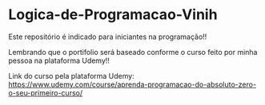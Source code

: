 # Logica-de-Programacao-Vinih
Este repositório é indicado para iniciantes na programação!!

Lembrando que o portifolio será baseado conforme o curso feito por minha pessoa na plataforma Udemy!!

Link do curso pela plataforma Udemy: https://www.udemy.com/course/aprenda-programacao-do-absoluto-zero-o-seu-primeiro-curso/
